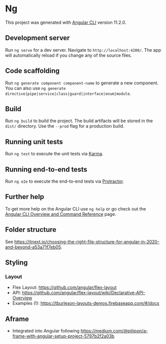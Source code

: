 # Ng

This project was generated with [Angular CLI](https://github.com/angular/angular-cli) version 11.2.0.

## Development server

Run `ng serve` for a dev server. Navigate to `http://localhost:4200/`. The app will automatically reload if you change any of the source files.

## Code scaffolding

Run `ng generate component component-name` to generate a new component. You can also use `ng generate directive|pipe|service|class|guard|interface|enum|module`.

## Build

Run `ng build` to build the project. The build artifacts will be stored in the `dist/` directory. Use the `--prod` flag for a production build.

## Running unit tests

Run `ng test` to execute the unit tests via [Karma](https://karma-runner.github.io).

## Running end-to-end tests

Run `ng e2e` to execute the end-to-end tests via [Protractor](http://www.protractortest.org/).

## Further help

To get more help on the Angular CLI use `ng help` or go check out the [Angular CLI Overview and Command Reference](https://angular.io/cli) page.

## Folder structure
See https://itnext.io/choosing-the-right-file-structure-for-angular-in-2020-and-beyond-a53a71f7eb05.

## Styling
### Layout
* Flex Layout: https://github.com/angular/flex-layout
* API: https://github.com/angular/flex-layout/wiki/Declarative-API-Overview
* Examples (!): https://tburleson-layouts-demos.firebaseapp.com/#/docs

## Aframe
* Integrated into Angular following https://medium.com/@pitipon/a-frame-with-angular-setup-project-5797b2f2a03b
